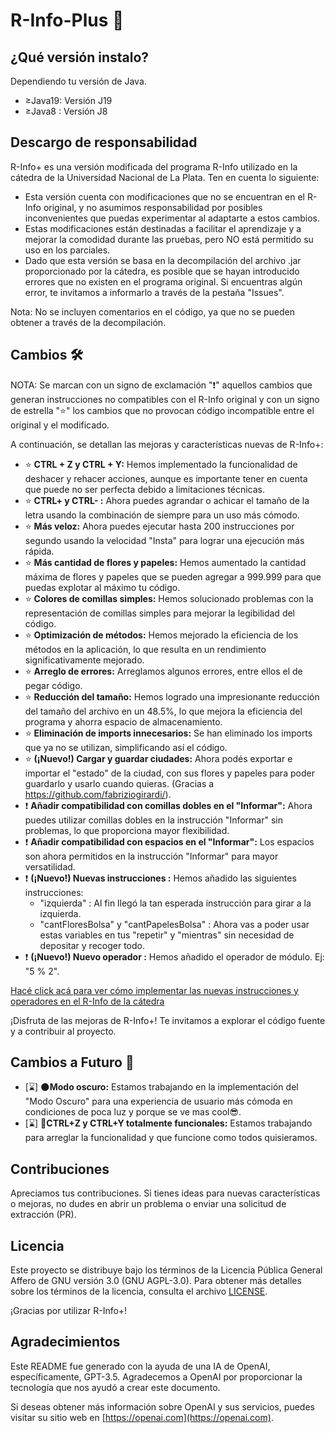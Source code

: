 # R-Info-Plus 🚀

## ¿Qué versión instalo?
Dependiendo tu versión de Java.
- ≥Java19: Versión J19
- ≥Java8 : Versión J8

## Descargo de responsabilidad
R-Info+ es una versión modificada del programa R-Info utilizado en la cátedra de la Universidad Nacional de La Plata. Ten en cuenta lo siguiente:

- Esta versión cuenta con modificaciones que no se encuentran en el R-Info original, y no asumimos responsabilidad por posibles inconvenientes que puedas experimentar al adaptarte a estos cambios.
- Estas modificaciones están destinadas a facilitar el aprendizaje y a mejorar la comodidad durante las pruebas, pero NO está permitido su uso en los parciales.
- Dado que esta versión se basa en la decompilación del archivo .jar proporcionado por la cátedra, es posible que se hayan introducido errores que no existen en el programa original. Si encuentras algún error, te invitamos a informarlo a través de la pestaña "Issues".

Nota: No se incluyen comentarios en el código, ya que no se pueden obtener a través de la decompilación.

## Cambios 🛠️
NOTA: Se marcan con un signo de exclamación "❗" aquellos cambios que generan instrucciones no compatibles con el R-Info original y con un signo de estrella "⭐" los cambios que no provocan código incompatible entre el original y el modificado.

A continuación, se detallan las mejoras y características nuevas de R-Info+:
- ⭐ **CTRL + Z y CTRL + Y:** Hemos implementado la funcionalidad de deshacer y rehacer acciones, aunque es importante tener en cuenta que puede no ser perfecta debido a limitaciones técnicas.
- ⭐ **CTRL+ y CTRL- :** Ahora puedes agrandar o achicar el tamaño de la letra usando la combinación de siempre para un uso más cómodo.
- ⭐ **Más veloz:** Ahora puedes ejecutar hasta 200 instrucciones por segundo usando la velocidad "Insta" para lograr una ejecución más rápida.
- ⭐ **Más cantidad de flores y papeles:** Hemos aumentado la cantidad máxima de flores y papeles que se pueden agregar a 999.999 para que puedas explotar al máximo tu código.
- ⭐ **Colores de comillas simples:** Hemos solucionado problemas con la representación de comillas simples para mejorar la legibilidad del código.
- ⭐ **Optimización de métodos:** Hemos mejorado la eficiencia de los métodos en la aplicación, lo que resulta en un rendimiento significativamente mejorado.
- ⭐ **Arreglo de errores:** Arreglamos algunos errores, entre ellos el de pegar código.
- ⭐ **Reducción del tamaño:** Hemos logrado una impresionante reducción del tamaño del archivo en un 48.5%, lo que mejora la eficiencia del programa y ahorra espacio de almacenamiento.
- ⭐ **Eliminación de imports innecesarios:** Se han eliminado los imports que ya no se utilizan, simplificando así el código.
- ⭐ **(¡Nuevo!) Cargar y guardar ciudades:** Ahora podés exportar e importar el "estado" de la ciudad, con sus flores y papeles para poder guardarlo y usarlo cuando quieras. (Gracias a https://github.com/fabriziogirardi/).
- ❗ **Añadir compatibilidad con comillas dobles en el "Informar":** Ahora puedes utilizar comillas dobles en la instrucción "Informar" sin problemas, lo que proporciona mayor flexibilidad.
- ❗ **Añadir compatibilidad con espacios en el "Informar":** Los espacios son ahora permitidos en la instrucción "Informar" para mayor versatilidad.
- ❗ **(¡Nuevo!) Nuevas instrucciones :** Hemos añadido las siguientes instrucciones:
  - "izquierda" : Al fin llegó la tan esperada instrucción para girar a la izquierda.
  - "cantFloresBolsa" y "cantPapelesBolsa" : Ahora vas a poder usar estas variables en tus "repetir" y "mientras" sin necesidad de depositar y recoger todo.
- ❗ **(¡Nuevo!) Nuevo operador :** Hemos añadido el operador de módulo. Ej: "5 % 2".

[Hacé click acá para ver cómo implementar las nuevas instrucciones y operadores en el R-Info de la cátedra](ImplementacionInstrucciones.md)

¡Disfruta de las mejoras de R-Info+! Te invitamos a explorar el código fuente y a contribuir al proyecto.

## Cambios a Futuro 🚀

- [⌛] 🌑**Modo oscuro:** Estamos trabajando en la implementación del "Modo Oscuro" para una experiencia de usuario más cómoda en condiciones de poca luz y porque se ve mas cool😎.
- [⌛] 🔄**CTRL+Z y CTRL+Y totalmente funcionales:** Estamos trabajando para arreglar la funcionalidad y que funcione como todos quisieramos.

## Contribuciones
Apreciamos tus contribuciones. Si tienes ideas para nuevas características o mejoras, no dudes en abrir un problema o enviar una solicitud de extracción (PR).

## Licencia
Este proyecto se distribuye bajo los términos de la Licencia Pública General Affero de GNU versión 3.0 (GNU AGPL-3.0). Para obtener más detalles sobre los términos de la licencia, consulta el archivo [LICENSE](LICENSE).

¡Gracias por utilizar R-Info+!

## Agradecimientos

Este README fue generado con la ayuda de una IA de OpenAI, específicamente, GPT-3.5. Agradecemos a OpenAI por proporcionar la tecnología que nos ayudó a crear este documento.

Si deseas obtener más información sobre OpenAI y sus servicios, puedes visitar su sitio web en [https://openai.com](https://openai.com).
